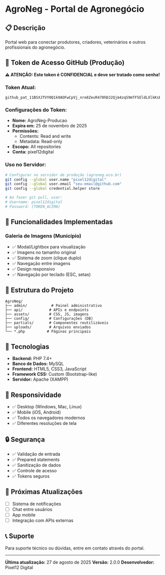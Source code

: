 # AgroNeg - Portal de Agronegócio

## 📋 Descrição
Portal web para conectar produtores, criadores, veterinários e outros profissionais do agronegócio.

## 🔑 Token de Acesso GitHub (Produção)

**⚠️ ATENÇÃO: Este token é CONFIDENCIAL e deve ser tratado como senha!**

### Token Atual:
```
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
```

### Configurações do Token:
- **Nome:** AgroNeg-Producao
- **Expira em:** 25 de novembro de 2025
- **Permissões:**
  - Contents: Read and write
  - Metadata: Read-only
- **Escopo:** All repositories
- **Conta:** pixel12digital

### Uso no Servidor:
```bash
# Configurar no servidor de produção (agroneg.eco.br)
git config --global user.name "pixel12digital"
git config --global user.email "seu-email@github.com"
git config --global credential.helper store

# Ao fazer git pull, usar:
# Username: pixel12digital
# Password: [TOKEN_ACIMA]
```

## 🚀 Funcionalidades Implementadas

### Galeria de Imagens (Município)
- ✅ Modal/Lightbox para visualização
- ✅ Imagens no tamanho original
- ✅ Sistema de zoom (clique duplo)
- ✅ Navegação entre imagens
- ✅ Design responsivo
- ✅ Navegação por teclado (ESC, setas)

## 📁 Estrutura do Projeto
```
AgroNeg/
├── admin/           # Painel administrativo
├── api/            # APIs e endpoints
├── assets/         # CSS, JS, imagens
├── config/         # Configurações (DB)
├── partials/       # Componentes reutilizáveis
├── uploads/        # Arquivos enviados
└── *.php          # Páginas principais
```

## 🔧 Tecnologias
- **Backend:** PHP 7.4+
- **Banco de Dados:** MySQL
- **Frontend:** HTML5, CSS3, JavaScript
- **Framework CSS:** Custom (Bootstrap-like)
- **Servidor:** Apache (XAMPP)

## 📱 Responsividade
- ✅ Desktop (Windows, Mac, Linux)
- ✅ Mobile (iOS, Android)
- ✅ Todos os navegadores modernos
- ✅ Diferentes resoluções de tela

## 🔒 Segurança
- ✅ Validação de entrada
- ✅ Prepared statements
- ✅ Sanitização de dados
- ✅ Controle de acesso
- ✅ Tokens seguros

## 📅 Próximas Atualizações
- [ ] Sistema de notificações
- [ ] Chat entre usuários
- [ ] App mobile
- [ ] Integração com APIs externas

## 📞 Suporte
Para suporte técnico ou dúvidas, entre em contato através do portal.

---

**Última atualização:** 27 de agosto de 2025
**Versão:** 2.0.0
**Desenvolvedor:** Pixel12 Digital
